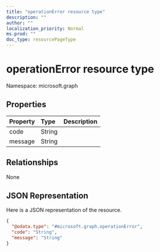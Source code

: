 ```yaml
---
title: "operationError resource type"
description: ""
author: ""
localization_priority: Normal
ms.prod: ""
doc_type: resourcePageType
---
```


# operationError resource type


Namespace: microsoft.graph



## Properties
|Property|Type|Description|
|:---|:---|:---|
|code|String||
|message|String||

## Relationships
None

## JSON Representation
Here is a JSON representation of the resource.
<!-- {
  "blockType": "resource",
  "@odata.type": "microsoft.graph.operationError"
}
-->
``` json
{
  "@odata.type": "#microsoft.graph.operationError",
  "code": "String",
  "message": "String"
}
```

